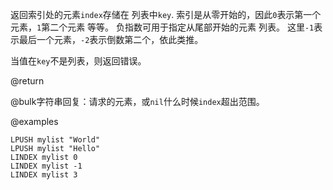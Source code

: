 返回索引处的元素`index`存储在 列表中`key`.
索引是从零开始的，因此`0`表示第一个元素，`1`第二个元素
等等。
负指数可用于指定从尾部开始的元素
列表。
这里`-1`表示最后一个元素，`-2`表示倒数第二个，依此类推。

当值在`key`不是列表，则返回错误。

@return

@bulk字符串回复：请求的元素，或`nil`什么时候`index`超出范围。

@examples

```cli
LPUSH mylist "World"
LPUSH mylist "Hello"
LINDEX mylist 0
LINDEX mylist -1
LINDEX mylist 3
```
